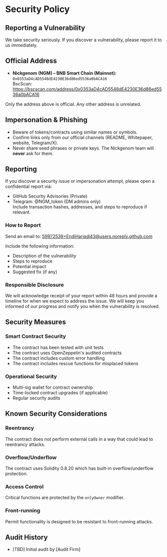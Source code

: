 # Security Policy

## Reporting a Vulnerability
We take security seriously. If you discover a vulnerability, please report it to us immediately.

## Official Address

- **Nickgenom (NGM) – BNB Smart Chain (Mainnet):**  
  `0x0353aD4cAD5548dE4230E36d86ed5536a0bACA16`  
  BscScan: https://bscscan.com/address/0x0353aD4cAD5548dE4230E36d86ed5536a0bACA16

Only the address above is official. Any other address is unrelated.

## Impersonation & Phishing

- Beware of tokens/contracts using similar names or symbols.
- Confirm links only from our official channels (README, Whitepaper, website, Telegram/X).
- Never share seed phrases or private keys. The Nickgenom team will **never** ask for them.

## Reporting

If you discover a security issue or impersonation attempt, please open a confidential report via:
- GitHub Security Advisories (Private)  
- Telegram: @NGM_token (DM admins only)  
Include transaction hashes, addresses, and steps to reproduce if relevant.

### How to Report
Send an email to: 59972539+EndiHariadi43@users.noreply.github.com

Include the following information:
- Description of the vulnerability
- Steps to reproduce
- Potential impact
- Suggested fix (if any)

### Responsible Disclosure
We will acknowledge receipt of your report within 48 hours and provide a timeline for when we expect to address the issue. We will keep you informed of our progress and notify you when the vulnerability is resolved.

## Security Measures

### Smart Contract Security
- The contract has been tested with unit tests
- The contract uses OpenZeppelin's audited contracts
- The contract includes custom error handling
- The contract includes rescue functions for misplaced tokens

### Operational Security
- Multi-sig wallet for contract ownership
- Time-locked contract upgrades (if applicable)
- Regular security audits

## Known Security Considerations

### Reentrancy
The contract does not perform external calls in a way that could lead to reentrancy attacks.

### Overflow/Underflow
The contract uses Solidity 0.8.20 which has built-in overflow/underflow protection.

### Access Control
Critical functions are protected by the `onlyOwner` modifier.

### Front-running
Permit functionality is designed to be resistant to front-running attacks.

## Audit History
- [TBD] Initial audit by [Audit Firm]
